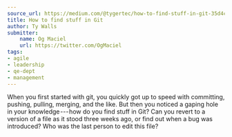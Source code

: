 ```yaml
---
source_url: https://medium.com/@tygertec/how-to-find-stuff-in-git-35d4cb8c1845
title: How to find stuff in Git
author: Ty Walls
submitter:
    name: Og Maciel
    url: https://twitter.com/OgMaciel
tags:
- agile
- leadership
- qe-dept
- management
---
```


When you first started with git, you quickly got up to speed with committing, pushing, pulling, merging, and the like. But then you noticed a gaping hole in your knowledge --- how do you find stuff in Git? Can you revert to a version of a file as it stood three weeks ago, or find out when a bug was introduced? Who was the last person to edit this file?
